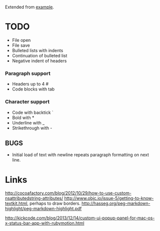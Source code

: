 Extended from [example](http://www.raywenderlich.com/50151/text-kit-tutorial).

# TODO
* File open
* File save
* Bulleted lists with indents
* Continuation of bulleted list
* Negative indent of headers


### Paragraph support
* Headers up to 4 #
* Code blocks with tab

### Character support
* Code with backtick `
* Bold with *
* Underline with _
* Strikethrough with -

## BUGS
* Initial load of text with newline repeats paragraph formatting on next line.

# Links
http://cocoafactory.com/blog/2012/10/29/how-to-use-custom-nsattributedstring-attributes/
http://www.objc.io/issue-5/getting-to-know-textkit.html, perhaps to draw borders.
http://hasseg.org/peg-markdown-highlight/peg-markdown-highlight.pdf

http://kickcode.com/blog/2013/12/14/custom-ui-popup-panel-for-mac-os-x-status-bar-app-with-rubymotion.html
